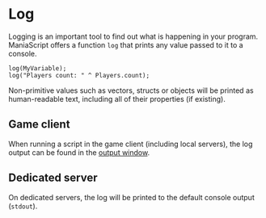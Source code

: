 # Log
Logging is an important tool to find out what is happening in your program. ManiaScript offers a function `log` that prints any value passed to it to a console.

```ManiaScript
log(MyVariable);
log("Players count: " ^ Players.count);
```

Non-primitive values such as vectors, structs or objects will be printed as human-readable text, including all of their properties (if existing).

## Game client
When running a script in the game client (including local servers), the log output can be found in the [output window](/introduction/development_setup.html#output-window).

## Dedicated server
On dedicated servers, the log will be printed to the default console output (`stdout`).
